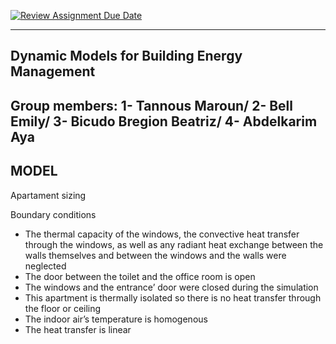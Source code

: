 [![Review Assignment Due Date](https://classroom.github.com/assets/deadline-readme-button-24ddc0f5d75046c5622901739e7c5dd533143b0c8e959d652212380cedb1ea36.svg)](https://classroom.github.com/a/Fh4jnCT2)

-------------------------------------------------------------------------------------------------------------------------------------------------------------------------
Dynamic Models for Building Energy Management
-------------------------------------------------------------------------------------------------------------------------------------------------------------------------
Group members: 1- Tannous Maroun/
               2- Bell Emily/
               3- Bicudo Bregion Beatriz/
               4- Abdelkarim Aya
-------------------------------------------------------------------------------------------------------------------------------------------------------------------------
MODEL
-------------------------------------------------------------------------------------------------------------------------------------------------------------------------
Apartament sizing


Boundary conditions

- The thermal capacity of the windows, the convective heat transfer through the windows, as well as any radiant heat exchange between the walls themselves and between the windows and the walls were neglected
- The door between the toilet and the office room is open 
- The windows and the entrance’ door were closed during the simulation
- This apartment is thermally isolated so there is no heat transfer through the floor or ceiling
- The indoor air’s temperature is homogenous
- The heat transfer is linear
